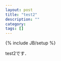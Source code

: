 ```yaml
---
layout: post
title: "test2"
description: ""
category: 
tags: []
---
```

{% include JB/setup %}

test2です．

